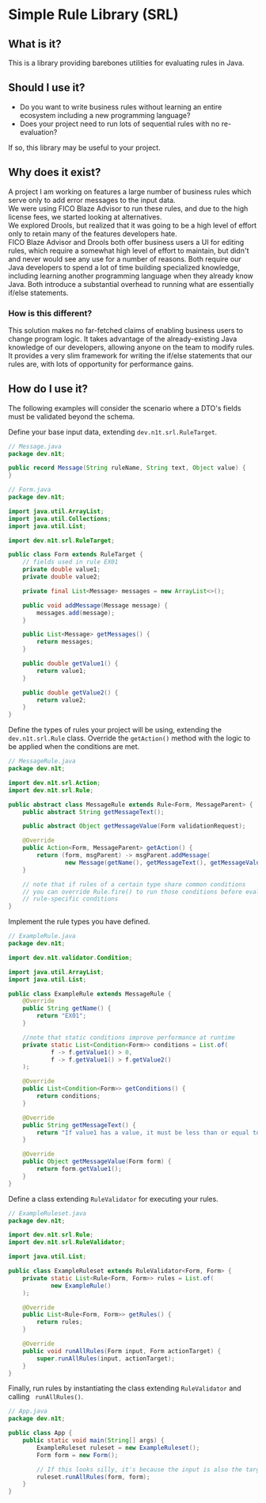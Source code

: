 # Simple Rule Library (SRL)

## What is it?

This is a library providing barebones utilities for evaluating rules in Java.

## Should I use it?

- Do you want to write business rules without learning an entire ecosystem including a new programming language?
- Does your project need to run lots of sequential rules with no re-evaluation?

If so, this library may be useful to your project.

## Why does it exist?

A project I am working on features a large number of business rules which serve only to add error messages to the input
data.  
We were using FICO Blaze Advisor to run these rules, and due to the high license fees, we started looking at
alternatives.   
We explored Drools, but realized that it was going to be a high level of effort only to retain many of the features
developers hate.  
FICO Blaze Advisor and Drools both offer business users a UI for editing rules, which require a somewhat high level of
effort to maintain, but didn't and never would see any use for a number of reasons. Both require our Java developers to
spend a lot of time building specialized knowledge, including learning another programming language when they already
know Java. Both introduce a substantial overhead to running what are essentially if/else statements.

### How is this different?

This solution makes no far-fetched claims of enabling business users to change program logic. It takes advantage of the
already-existing Java knowledge of our developers, allowing anyone on the team to modify rules. It provides a very slim
framework for writing the if/else statements that our rules are, with lots of opportunity for performance gains.

## How do I use it?

The following examples will consider the scenario where a DTO's fields must be validated beyond the schema.

Define your base input data, extending <code>dev.n1t.srl.RuleTarget</code>.

```java
// Message.java
package dev.n1t;

public record Message(String ruleName, String text, Object value) {
}
```

```java
// Form.java
package dev.n1t;

import java.util.ArrayList;
import java.util.Collections;
import java.util.List;

import dev.n1t.srl.RuleTarget;

public class Form extends RuleTarget {
    // fields used in rule EX01
    private double value1;
    private double value2;

    private final List<Message> messages = new ArrayList<>();

    public void addMessage(Message message) {
        messages.add(message);
    }

    public List<Message> getMessages() {
        return messages;
    }

    public double getValue1() {
        return value1;
    }

    public double getValue2() {
        return value2;
    }
}
```

Define the types of rules your project will be using, extending the <code>dev.n1t.srl.Rule</code> class.
Override the <code>getAction()</code> method with the logic to be applied when the conditions are met.

```java
// MessageRule.java
package dev.n1t;

import dev.n1t.srl.Action;
import dev.n1t.srl.Rule;

public abstract class MessageRule extends Rule<Form, MessageParent> {
    public abstract String getMessageText();

    public abstract Object getMessageValue(Form validationRequest);

    @Override
    public Action<Form, MessageParent> getAction() {
        return (form, msgParent) -> msgParent.addMessage(
                new Message(getName(), getMessageText(), getMessageValue(form)));
    }

    // note that if rules of a certain type share common conditions
    // you can override Rule.fire() to run those conditions before evaluating
    // rule-specific conditions
}
```

Implement the rule types you have defined.

```java
// ExampleRule.java
package dev.n1t;

import dev.n1t.validator.Condition;

import java.util.ArrayList;
import java.util.List;

public class ExampleRule extends MessageRule {
    @Override
    public String getName() {
        return "EX01";
    }

    //note that static conditions improve performance at runtime
    private static List<Condition<Form>> conditions = List.of(
            f -> f.getValue1() > 0,
            f -> f.getValue1() > f.getValue2()
    );

    @Override
    public List<Condition<Form>> getConditions() {
        return conditions;
    }

    @Override
    public String getMessageText() {
        return "If value1 has a value, it must be less than or equal to value2.";
    }

    @Override
    public Object getMessageValue(Form form) {
        return form.getValue1();
    }
}
```

Define a class extending <code>RuleValidator</code> for executing your rules.

```java
// ExampleRuleset.java
package dev.n1t;

import dev.n1t.srl.Rule;
import dev.n1t.srl.RuleValidator;

import java.util.List;

public class ExampleRuleset extends RuleValidator<Form, Form> {
    private static List<Rule<Form, Form>> rules = List.of(
            new ExampleRule()
    );

    @Override
    public List<Rule<Form, Form>> getRules() {
        return rules;
    }

    @Override
    public void runAllRules(Form input, Form actionTarget) {
        super.runAllRules(input, actionTarget);
    }
}
```

Finally, run rules by instantiating the class extending <code>RuleValidator</code> and calling <code>
runAllRules()</code>.

```java
// App.java
package dev.n1t;

public class App {
    public static void main(String[] args) {
        ExampleRuleset ruleset = new ExampleRuleset();
        Form form = new Form();

        // If this looks silly, it's because the input is also the target
        ruleset.runAllRules(form, form);
    }
}
```